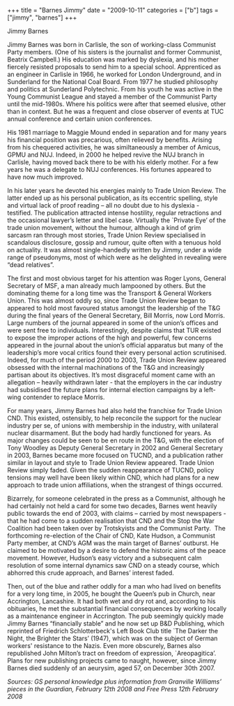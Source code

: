 +++
title = "Barnes Jimmy"
date = "2009-10-11"
categories = ["b"]
tags = ["jimmy", "barnes"]
+++

Jimmy Barnes

Jimmy Barnes was born in Carlisle, the son of working-class Communist Party members. (One of his sisters is the journalist and former Communist, Beatrix Campbell.) His education was marked by dyslexia, and his mother fiercely resisted proposals to send him to a special school. Apprenticed as an engineer in Carlisle in 1966, he worked for London Underground, and in Sunderland for the National Coal Board. From 1977 he studied philosophy and politics at Sunderland Polytechnic. From his youth he was active in the Young Communist League and stayed a member of the Communist Party until the mid-1980s. Where his politics were after that seemed elusive, other than in context. But he was a frequent and close observer of events at TUC annual conference and certain union conferences.

His 1981 marriage to Maggie Mound ended in separation and for many years his financial position was precarious, often relieved by benefits. Arising from his chequered activities, he was similtaneously a member of Amicus, GPMU and NUJ. Indeed, in 2000 he helped revive the NUJ branch in Carlisle, having moved back there to be with his elderly mother. For a few years he was a delegate to NUJ conferences. His fortunes appeared to have now much improved.

In his later years he devoted his energies mainly to Trade Union Review. The latter ended up as his personal publication, as its eccentric spelling, style and virtual lack of proof reading – all no doubt due to his dyslexia - testified. The publication attracted intense hostility, regular retractions and the occasional lawyer’s letter and libel case. Virtually the \`Private Eye’ of the trade union movement, without the humour, although a kind of grim sarcasm ran through most stories, Trade Union Review specialised in scandalous disclosure, gossip and rumour, quite often with a tenuous hold on actuality. It was almost single-handedly written by Jimmy, under a wide range of pseudonyms, most of which were as he delighted in revealing were “dead relatives”.

The first and most obvious target for his attention was Roger Lyons, General Secretary of MSF, a man already much lampooned by others. But the dominating theme for a long time was the Transport & General Workers Union. This was almost oddly so, since Trade Union Review began to appeared to hold most favoured status amongst the leadership of the T&G during the final years of the General Secretary, Bill Morris, now Lord Morris. Large numbers of the journal appeared in some of the union’s offices and were sent free to individuals. Interestingly, despite claims that TUR existed to expose the improper actions of the high and powerful, few concerns appeared in the journal about the union’s official apparatus but many of the leadership’s more vocal critics found their every personal action scrutinised. Indeed, for much of the period 2000 to 2003, Trade Union Review appeared obsessed with the internal machinations of the T&G and increasingly partisan about its objectives. It’s most disgraceful moment came with an allegation – heavily withdrawn later - that the employers in the car industry had subsidised the future plans for internal election campaigns by a left-wing contender to replace Morris.

For many years, Jimmy Barnes had also held the franchise for Trade Union CND. This existed, ostensibly, to help reconcile the support for the nuclear industry per se, of unions with membership in the industry, with unilateral nuclear disarmament. But the body had hardly functioned for years. As major changes could be seen to be en route in the T&G, with the election of Tony Woodley as Deputy General Secretary in 2002 and General Secretary in 2003, Barnes became more focused on TUCND, and a publication rather similar in layout and style to Trade Union Review appeared. Trade Union Review simply faded. Given the sudden reappearance of TUCND, policy tensions may well have been likely within CND, which had plans for a new approach to trade union affiliations, when the strangest of things occurred. 

Bizarrely, for someone celebrated in the press as a Communist, although he had certainly not held a card for some two decades, Barnes went heavily public towards the end of 2003, with claims – carried by most newspapers - that he had come to a sudden realisation that CND and the Stop the War Coalition had been taken over by Trotskyists and the Communist Party.  The forthcoming re-election of the Chair of CND, Kate Hudson, a Communist Party member, at CND’s AGM was the main target of Barnes’ outburst. He claimed to be motivated by a desire to defend the historic aims of the peace movement. However, Hudson’s easy victory and a subsequent calm resolution of some internal dynamics saw CND on a steady course, which abhorred this crude approach, and Barnes’ interest faded.

Then, out of the blue and rather oddly for a man who had lived on benefits for a very long time, in 2005, he bought the Queen’s pub in Church, near Accrington, Lancashire. It had both wet and dry rot and, according to his obituaries, he met the substantial financial consequences by working locally as a maintenance engineer in Accrington. The pub seemingly quickly made Jimmy Barnes “financially stable” and he now set up B&D Publishing, which reprinted of Friedrich Schlotterbeck's Left Book Club title \`The Darker the Night, the Brighter the Stars’ (1947), which was on the subject of German workers' resistance to the Nazis. Even more obscurely, Barnes also republished John Milton’s tract on freedom of expression, \`Areopagitica’. Plans for new publishing projects came to naught, however, since Jimmy Barnes died suddenly of an aeurysim, aged 57, on December 30th 2007.

_Sources: GS personal knowledge plus information from Granville Williams’ pieces in the Guardian, February 12th 2008 and Free Press 12th February 2008_
